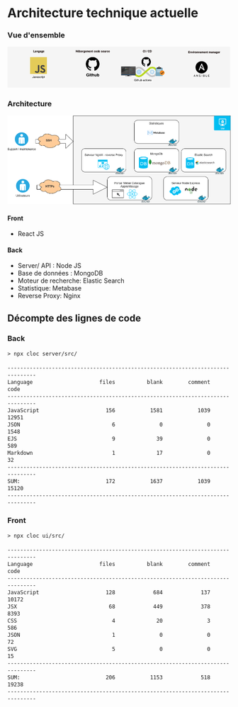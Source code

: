 # Architecture technique actuelle

### Vue d'ensemble

![](../.gitbook/assets/Archi.png)

### Architecture

![](<../.gitbook/assets/Archi (2).png>)

####   Front

* React JS

####  Back

* Server/ API : Node JS
* Base de données : MongoDB
* Moteur de recherche: Elastic Search
* Statistique: Metabase
* Reverse Proxy: Nginx

## Décompte des lignes de code

### Back

```
> npx cloc server/src/

-------------------------------------------------------------------------------
Language                     files          blank        comment           code
-------------------------------------------------------------------------------
JavaScript                     156           1581           1039          12951
JSON                             6              0              0           1548
EJS                              9             39              0            589
Markdown                         1             17              0             32
-------------------------------------------------------------------------------
SUM:                           172           1637           1039          15120
-------------------------------------------------------------------------------
```

### Front

```
> npx cloc ui/src/

-------------------------------------------------------------------------------
Language                     files          blank        comment           code
-------------------------------------------------------------------------------
JavaScript                     128            684            137          10172
JSX                             68            449            378           8393
CSS                              4             20              3            586
JSON                             1              0              0             72
SVG                              5              0              0             15
-------------------------------------------------------------------------------
SUM:                           206           1153            518          19238
-------------------------------------------------------------------------------
```

